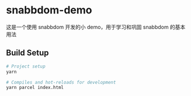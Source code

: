 # snabbdom-demo

这是一个使用 snabbdom 开发的小 demo，用于学习和巩固 snabbdom 的基本用法

## Build Setup

``` bash
# Project setup
yarn

# Compiles and hot-reloads for development
yarn parcel index.html
```